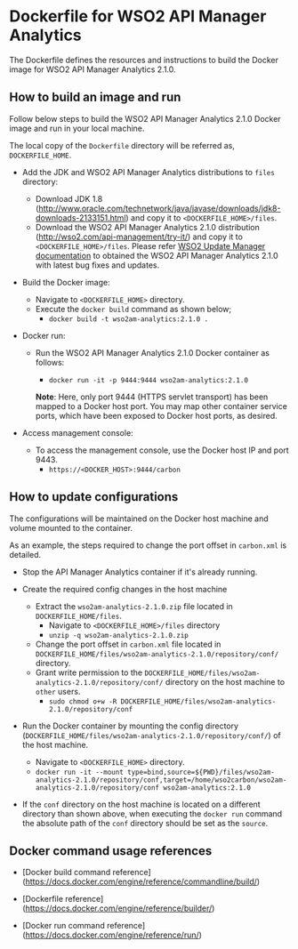 # Dockerfile for WSO2 API Manager Analytics #

The Dockerfile defines the resources and instructions to build the Docker image for WSO2 API Manager Analytics 2.1.0.

## How to build an image and run

 Follow below steps to build the WSO2 API Manager Analytics 2.1.0 Docker image and run in your local machine.
 
 The local copy of the `Dockerfile` directory will be referred as, `DOCKERFILE_HOME`.
 
 * Add the JDK and WSO2 API Manager Analytics distributions to `files` directory:
     - Download JDK 1.8 (http://www.oracle.com/technetwork/java/javase/downloads/jdk8-downloads-2133151.html) and copy it to `<DOCKERFILE_HOME>/files`.
     - Download the WSO2 API Manager Analytics 2.1.0 distribution (http://wso2.com/api-management/try-it/) and copy it to `<DOCKERFILE_HOME>/files`.
     Please refer [WSO2 Update Manager documentation](https://docs.wso2.com/display/ADMIN44x/Updating+WSO2+Products) to obtained the WSO2 API Manager Analytics 2.1.0
   with latest bug fixes and updates.
 
 * Build the Docker image:
     - Navigate to `<DOCKERFILE_HOME>` directory.
     - Execute the `docker build` command as shown below;
         + `docker build -t wso2am-analytics:2.1.0 .`
 
 * Docker run:
     - Run the WSO2 API Manager Analytics 2.1.0 Docker container as follows:
         + `docker run -it -p 9444:9444 wso2am-analytics:2.1.0`
         
       **Note**: Here, only port 9444 (HTTPS servlet transport) has been mapped to a Docker host port.
       You may map other container service ports, which have been exposed to Docker host ports, as desired.
 
 * Access management console:
     -  To access the management console, use the Docker host IP and port 9443.
         + `https://<DOCKER_HOST>:9444/carbon`

## How to update configurations

The configurations will be maintained on the Docker host machine and volume mounted to the container.

As an example, the steps required to change the port offset in `carbon.xml` is detailed.

* Stop the API Manager Analytics container if it's already running.

* Create the required config changes in the host machine
    - Extract the `wso2am-analytics-2.1.0.zip` file located in `DOCKERFILE_HOME/files`.
        + Navigate to `<DOCKERFILE_HOME>/files` directory
        + `unzip -q wso2am-analytics-2.1.0.zip`
    - Change the port offset in `carbon.xml` file located in `DOCKERFILE_HOME/files/wso2am-analytics-2.1.0/repository/conf/` directory.
    - Grant write permission to the `DOCKERFILE_HOME/files/wso2am-analytics-2.1.0/repository/conf/` directory on the host machine to `other` users.
        + `sudo chmod o+w -R DOCKERFILE_HOME/files/wso2am-analytics-2.1.0/repository/conf`

* Run the Docker container by mounting the config directory (`DOCKERFILE_HOME/files/wso2am-analytics-2.1.0/repository/conf/`) of the host machine.
    - Navigate to `<DOCKERFILE_HOME>` directory.
    - `docker run -it --mount type=bind,source=${PWD}/files/wso2am-analytics-2.1.0/repository/conf,target=/home/wso2carbon/wso2am-analytics-2.1.0/repository/conf wso2am-analytics:2.1.0`

* If the `conf` directory on the host machine is located on a different directory than shown above, when executing the `docker run`
command the absolute path of the `conf` directory should be set as the `source`.

## Docker command usage references

* [Docker build command reference] (https://docs.docker.com/engine/reference/commandline/build/)

* [Dockerfile reference] (https://docs.docker.com/engine/reference/builder/)

* [Docker run command reference] (https://docs.docker.com/engine/reference/run/)
